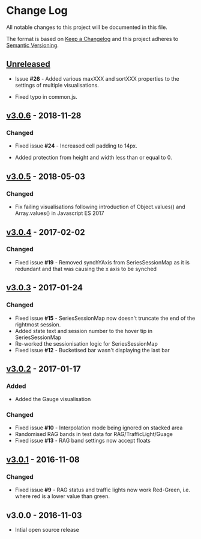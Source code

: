 # Change Log
All notable changes to this project will be documented in this file.

The format is based on [Keep a Changelog](http://keepachangelog.com/) 
and this project adheres to [Semantic Versioning](http://semver.org/).

## [Unreleased]

* Issue **#26** - Added various maxXXX and sortXXX properties to the settings of multiple visualisations.

* Fixed typo in common.js.

## [v3.0.6] - 2018-11-28

### Changed

* Fixed issue **#24** - Increased cell padding to 14px.

* Added protection from height and width less than or equal to 0.

## [v3.0.5] - 2018-05-03

### Changed

* Fix failing visualisations following introduction of Object.values() and Array.values() in Javascript ES 2017


## [v3.0.4] - 2017-02-02

### Changed

* Fixed issue **#19** - Removed synchYAxis from SeriesSessionMap as it is redundant and that was causing the x axis to be synched


## [v3.0.3] - 2017-01-24

### Changed

* Fixed issue **#15** - SeriesSessionMap now doesn't truncate the end of the rightmost session.
* Added state text and session number to the hover tip in SeriesSessionMap
* Re-worked the sessionisation logic for SeriesSessionMap
* Fixed issue **#12** - Bucketised bar wasn't displaying the last bar


## [v3.0.2] - 2017-01-17

### Added

* Added the Gauge visualisation

### Changed

* Fixed issue **#10** - Interpolation mode being ignored on stacked area
* Randomised RAG bands in test data for RAG/TrafficLight/Guage
* Fixed issue **#13** - RAG band settings now accept floats


## [v3.0.1] - 2016-11-08

### Changed

* Fixed issue **#9** - RAG status and traffic lights now work Red-Green, i.e. where red is a lower value than green.


## v3.0.0 - 2016-11-03

* Intial open source release

[Unreleased]: https://github.com/gchq/stroom-visualisations-dev/compare/v3.0.6...HEAD
[v3.0.6]: https://github.com/gchq/stroom-visualisations-dev/compare/v3.0.5...v3.0.6
[v3.0.5]: https://github.com/gchq/stroom-visualisations-dev/compare/v3.0.4...v3.0.5
[v3.0.4]: https://github.com/gchq/stroom-visualisations-dev/compare/v3.0.3...v3.0.4
[v3.0.3]: https://github.com/gchq/stroom-visualisations-dev/compare/v3.0.2...v3.0.3
[v3.0.2]: https://github.com/gchq/stroom-visualisations-dev/compare/v3.0.1...v3.0.2
[v3.0.1]: https://github.com/gchq/stroom-visualisations-dev/compare/v3.0.0...v3.0.1

